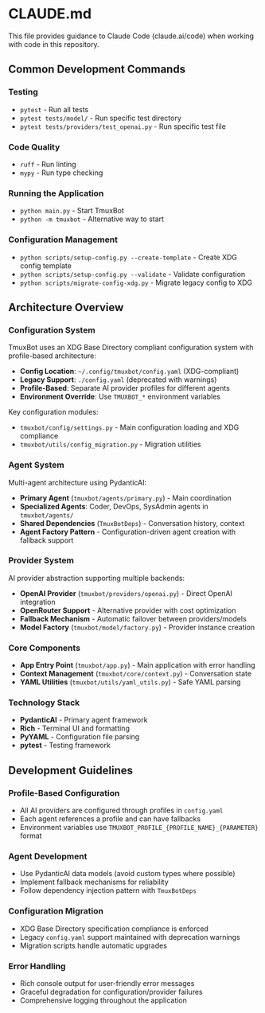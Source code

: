 # CLAUDE.md

This file provides guidance to Claude Code (claude.ai/code) when working with code in this repository.

## Common Development Commands

### Testing

- `pytest` - Run all tests
- `pytest tests/model/` - Run specific test directory
- `pytest tests/providers/test_openai.py` - Run specific test file

### Code Quality

- `ruff` - Run linting
- `mypy` - Run type checking

### Running the Application

- `python main.py` - Start TmuxBot
- `python -m tmuxbot` - Alternative way to start

### Configuration Management

- `python scripts/setup-config.py --create-template` - Create XDG config template
- `python scripts/setup-config.py --validate` - Validate configuration
- `python scripts/migrate-config-xdg.py` - Migrate legacy config to XDG

## Architecture Overview

### Configuration System

TmuxBot uses an XDG Base Directory compliant configuration system with profile-based architecture:

- **Config Location**: `~/.config/tmuxbot/config.yaml` (XDG-compliant)
- **Legacy Support**: `./config.yaml` (deprecated with warnings)
- **Profile-Based**: Separate AI provider profiles for different agents
- **Environment Override**: Use `TMUXBOT_*` environment variables

Key configuration modules:

- `tmuxbot/config/settings.py` - Main configuration loading and XDG compliance
- `tmuxbot/utils/config_migration.py` - Migration utilities

### Agent System

Multi-agent architecture using PydanticAI:

- **Primary Agent** (`tmuxbot/agents/primary.py`) - Main coordination
- **Specialized Agents**: Coder, DevOps, SysAdmin agents in `tmuxbot/agents/`
- **Shared Dependencies** (`TmuxBotDeps`) - Conversation history, context
- **Agent Factory Pattern** - Configuration-driven agent creation with fallback support

### Provider System

AI provider abstraction supporting multiple backends:

- **OpenAI Provider** (`tmuxbot/providers/openai.py`) - Direct OpenAI integration
- **OpenRouter Support** - Alternative provider with cost optimization
- **Fallback Mechanism** - Automatic failover between providers/models
- **Model Factory** (`tmuxbot/model/factory.py`) - Provider instance creation

### Core Components

- **App Entry Point** (`tmuxbot/app.py`) - Main application with error handling
- **Context Management** (`tmuxbot/core/context.py`) - Conversation state
- **YAML Utilities** (`tmuxbot/utils/yaml_utils.py`) - Safe YAML parsing

### Technology Stack

- **PydanticAI** - Primary agent framework
- **Rich** - Terminal UI and formatting
- **PyYAML** - Configuration file parsing
- **pytest** - Testing framework

## Development Guidelines

### Profile-Based Configuration

- All AI providers are configured through profiles in `config.yaml`
- Each agent references a profile and can have fallbacks
- Environment variables use `TMUXBOT_PROFILE_{PROFILE_NAME}_{PARAMETER}` format

### Agent Development

- Use PydanticAI data models (avoid custom types where possible)
- Implement fallback mechanisms for reliability
- Follow dependency injection pattern with `TmuxBotDeps`

### Configuration Migration

- XDG Base Directory specification compliance is enforced
- Legacy `config.yaml` support maintained with deprecation warnings
- Migration scripts handle automatic upgrades

### Error Handling

- Rich console output for user-friendly error messages
- Graceful degradation for configuration/provider failures
- Comprehensive logging throughout the application

